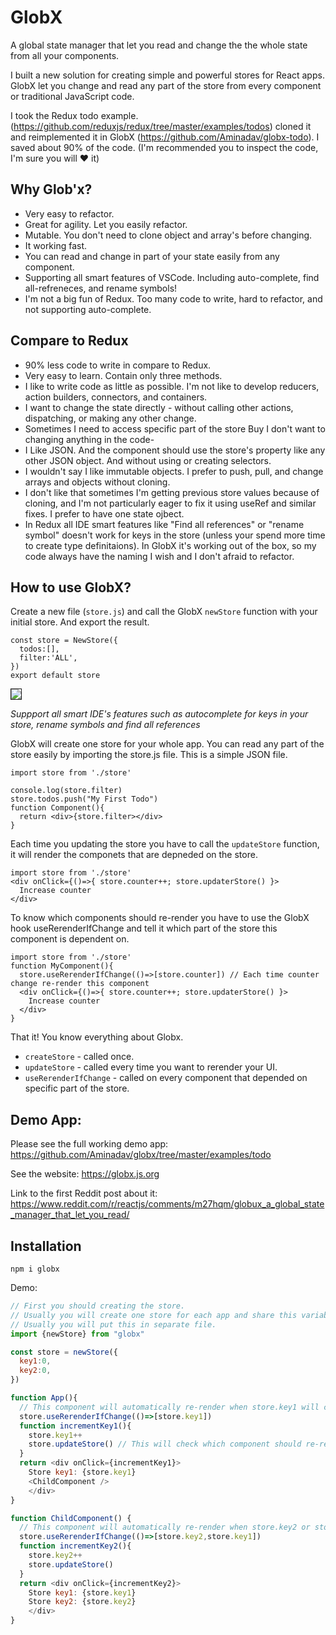 # GlobX

A global state manager that let you read and change the the whole state from all your components.

I built a new solution for creating simple and powerful stores for React apps. GlobX let you change and read any part of the store from every component or traditional JavaScript code.

I took the Redux todo example. (https://github.com/reduxjs/redux/tree/master/examples/todos) cloned it and reimplemented it in GlobX (https://github.com/Aminadav/globx-todo). I saved about 90% of the code. (I'm recommended you to inspect the code, I'm sure you will ❤️ it)

## Why Glob'x?

- Very easy to refactor.
- Great for agility. Let you easily refactor.
- Mutable. You don't need to clone object and array's before changing.
- It working fast.
- You can read and change in part of your state easily from any component.
- Supporting all smart features of VSCode. Including auto-complete, find all-refreneces, and rename symbols!
- I'm not a big fun of Redux. Too many code to write, hard to refactor, and not supporting auto-complete.


## Compare to Redux

- 90% less code to write in compare to Redux.
- Very easy to learn. Contain only three methods.
- I like to write code as little as possible. I'm not like to develop reducers, action builders, connectors, and containers.
- I want to change the state directly - without calling other actions, dispatching, or making any other change.
- Sometimes I need to access specific part of the store Buy I don't want to changing anything in the code-
- I Like JSON. And the component should use the store's property like any other JSON object. And without using or creating selectors.
- I wouldn't say I like immutable objects. I prefer to push, pull, and change arrays and objects without cloning.
- I don't like that sometimes I'm getting previous store values because of cloning, and I'm not particularly eager to fix it using useRef and similar fixes. I prefer to have one state ojbect.
- In Redux all IDE smart features like "Find all references" or "rename symbol" doesn't work for keys in the store (unless your spend more time to create type definitaions). In GlobX it's working out of the box, so my code always have the naming I wish and I don't afraid to refactor.

## How to use GlobX?

Create a new file (`store.js`) and call the GlobX `newStore` function with your initial store. And export the result.

```
const store = NewStore({
  todos:[],
  filter:'ALL',
})
export default store
```

<img src="https://snipboard.io/bkl6nq.jpg" border=1>

*Suppport all smart IDE's features such as autocomplete for keys in your store, rename symbols and find all references*

GlobX will create one store for your whole app. You can read any part of the store easily by importing the store.js file. This is a simple JSON file.

```
import store from './store'

console.log(store.filter)
store.todos.push("My First Todo")
function Component(){
  return <div>{store.filter></div>
}
```

Each time you updating the store you have to call the `updateStore` function, it will render the componets that are depneded on the store.

```
import store from './store'
<div onClick={()=>{ store.counter++; store.updaterStore() }>
  Increase counter
</div>
```

To know which components should re-render you have to use the GlobX hook useRerenderIfChange and tell it which part of the store this component is dependent on.

```
import store from './store'
function MyComponent(){
  store.useRerenderIfChange(()=>[store.counter]) // Each time counter change re-render this component
  <div onClick={()=>{ store.counter++; store.updaterStore() }>
    Increase counter
  </div>
}
```

That it! You know everything about Globx.

- `createStore` - called once.
- `updateStore` - called every time you want to rerender your UI.
- `useRerenderIfChange` - called on every component that depended on specific part of the store.

## Demo App:
Please see the full working demo app: https://github.com/Aminadav/globx/tree/master/examples/todo

See the website: https://globx.js.org

Link to the first Reddit post about it: https://www.reddit.com/r/reactjs/comments/m27hqm/globux_a_global_state_manager_that_let_you_read/

## Installation

    npm i globx

Demo:

```js
// First you should creating the store.
// Usually you will create one store for each app and share this variable.
// Usually you will put this in separate file.
import {newStore} from "globx"

const store = newStore({
  key1:0,
  key2:0,
})

function App(){
  // This component will automatically re-render when store.key1 will change.
  store.useRerenderIfChange(()=>[store.key1])
  function incrementKey1(){
    store.key1++
    store.updateStore() // This will check which component should re-render since the last update.
  }
  return <div onClick={incrementKey1}>
    Store key1: {store.key1}
    <ChildComponent />
    </div>
}

function ChildComponent() {
  // This component will automatically re-render when store.key2 or store.key1 will change.
  store.useRerenderIfChange(()=>[store.key2,store.key1])
  function incrementKey2(){
    store.key2++
    store.updateStore()
  }
  return <div onClick={incrementKey2}>
    Store key1: {store.key1}
    Store key2: {store.key2}
    </div>
}
```
